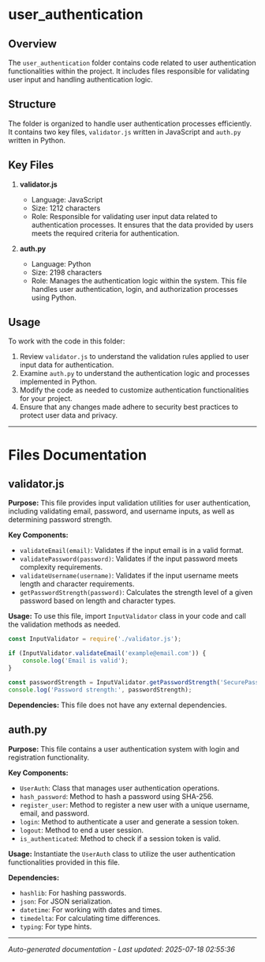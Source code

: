 # user_authentication

## Overview
The `user_authentication` folder contains code related to user authentication functionalities within the project. It includes files responsible for validating user input and handling authentication logic.

## Structure
The folder is organized to handle user authentication processes efficiently. It contains two key files, `validator.js` written in JavaScript and `auth.py` written in Python.

## Key Files
1. **validator.js**
   - Language: JavaScript
   - Size: 1212 characters
   - Role: Responsible for validating user input data related to authentication processes. It ensures that the data provided by users meets the required criteria for authentication.

2. **auth.py**
   - Language: Python
   - Size: 2198 characters
   - Role: Manages the authentication logic within the system. This file handles user authentication, login, and authorization processes using Python.

## Usage
To work with the code in this folder:
1. Review `validator.js` to understand the validation rules applied to user input data for authentication.
2. Examine `auth.py` to understand the authentication logic and processes implemented in Python.
3. Modify the code as needed to customize authentication functionalities for your project.
4. Ensure that any changes made adhere to security best practices to protect user data and privacy.

---

# Files Documentation

## validator.js

**Purpose:** This file provides input validation utilities for user authentication, including validating email, password, and username inputs, as well as determining password strength.

**Key Components:**
- `validateEmail(email)`: Validates if the input email is in a valid format.
- `validatePassword(password)`: Validates if the input password meets complexity requirements.
- `validateUsername(username)`: Validates if the input username meets length and character requirements.
- `getPasswordStrength(password)`: Calculates the strength level of a given password based on length and character types.

**Usage:** To use this file, import `InputValidator` class in your code and call the validation methods as needed.

```javascript
const InputValidator = require('./validator.js');

if (InputValidator.validateEmail('example@email.com')) {
    console.log('Email is valid');
}

const passwordStrength = InputValidator.getPasswordStrength('SecurePassword123');
console.log('Password strength:', passwordStrength);
```

**Dependencies:** This file does not have any external dependencies.

## auth.py

**Purpose:** This file contains a user authentication system with login and registration functionality.

**Key Components:**
- `UserAuth`: Class that manages user authentication operations.
- `hash_password`: Method to hash a password using SHA-256.
- `register_user`: Method to register a new user with a unique username, email, and password.
- `login`: Method to authenticate a user and generate a session token.
- `logout`: Method to end a user session.
- `is_authenticated`: Method to check if a session token is valid.

**Usage:** Instantiate the `UserAuth` class to utilize the user authentication functionalities provided in this file.

**Dependencies:** 
- `hashlib`: For hashing passwords.
- `json`: For JSON serialization.
- `datetime`: For working with dates and times.
- `timedelta`: For calculating time differences.
- `typing`: For type hints.

---
*Auto-generated documentation - Last updated: 2025-07-18 02:55:36*
